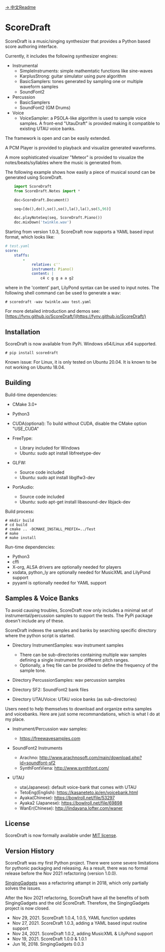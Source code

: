 [-> 中文Readme](README_cn.md)

# ScoreDraft

ScoreDraft is a music/singing synthesizer that provides a Python based 
score authoring interface. 

Currently, it includes the following synthesizer engines:

* Instrumental
  - SimpleInstruments: simple mathemtatic functions like sine-waves
  - KarplusStrong: guitar simulator using pure algorithm
  - BasicSamplers: tones generated by sampling one or multiple waveform samples
  - SoundFont2
* Percussion
  - BasicSamplers
  - SoundFont2 (GM Drums)
* Voice
  - VoiceSampler: a PSOLA-like algorithm is used to sample voice samples. A front-end "UtauDraft" is provided making it compatible to existing UTAU voice banks.

The framework is open and can be easily extended.

A PCM Player is provided to playback and visualize generated waveforms.

A more sophisticated visualizer "Meteor" is provided to visualize the notes/beats/syllables where the music is generated from.

The following example shows how easily a piece of musical sound can be generated using ScoreDraft.

```Python
    import ScoreDraft
    from ScoreDraft.Notes import *

    doc=ScoreDraft.Document()

    seq=[do(),do(),so(),so(),la(),la(),so(5,96)]

    doc.playNoteSeq(seq, ScoreDraft.Piano())
    doc.mixDown('twinkle.wav')
```

Starting from version 1.0.3, ScoreDraft now supports a YAML based input format, which looks like:

```yaml
# test.yaml
score:
    staffs:
        -
            relative: c''
            instrument: Piano()
            content: |
                c4 c g g a a g2
```

where in the 'content' part, LilyPond syntax can be used to input notes. The following shell command can be used to generate a wav:

```
# scoredraft -wav twinkle.wav test.yaml
```

For more detailed introduction and demos see: [https://fynv.github.io/ScoreDraft/](https://fynv.github.io/ScoreDraft/)

## Installation

ScoreDraft is now available from PyPi. Windows x64/Linux x64 supported.

```
# pip install scoredraft
```

Known issue: For Linux, it is only tested on Ubuntu 20.04. It is known to be not working on Ubuntu 18.04.

## Building

Build-time dependencies:

* CMake 3.0+

* Python3

* CUDA(optional): To build without CUDA, disable the CMake option "USE_CUDA"

* FreeType: 
  
  - Library included for Windows
  - Ubuntu: sudo apt install libfreetype-dev

* GLFW: 
  
  - Source code included
  - Ubuntu: sudo apt install libglfw3-dev

* PortAudio:
  
  - Source code included
  - Ubuntu: sudo apt-get install libasound-dev libjack-dev    

Build process:

```
# mkdir build
# cd build
# cmake .. -DCMAKE_INSTALL_PREFIX=../Test
# make
# make install
```

Run-time dependencies:

* Python3 
* cffi
* X-org, ALSA drivers are optionally needed for players
* xsdata, python_ly are optionally needed for MusicXML and LilyPond support
* pyyaml is optionally needed for YAML support

## Samples & Voice Banks

To avoid causing troubles, ScoreDraft now only includes a minimal set of instrumental/percussion samples to support the tests. The PyPi package doesn't include any of these.

ScoreDraft indexes the samples and banks by searching specific directory where the python script is started.

* Directory InstrumentSamples: wav instrument samples
  
  - There can be sub-directories containing multiple wav samples defining a single instrument for different pitch ranges.
  - Optionally, a freq file can be provided to define the frequency of the sample tone.

* Directory PercussionSamples: wav percussion samples

* Directory SF2: SoundFont2 bank files

* Directory UTAUVoice: UTAU voice banks (as sub-directories)

Users need to help themselves to download and organize extra samples and voicebanks. Here are just some recommandations, which is what I do at my place.

* Instrument/Percussion wav samples:
  
  - https://freewavesamples.com

* SoundFont2 Instruments
  
  - Arachno: http://www.arachnosoft.com/main/download.php?id=soundfont-sf2
  - SynthFontViena: http://www.synthfont.com/

* UTAU
  
  - uta(Japanese): default voice-bank that comes with UTAU
  - TetoEng(English): https://kasaneteto.jp/en/voicebank.html
  - Ayaka(Chinese): https://bowlroll.net/file/53297
  - Ayaka2 (Japanese): https://bowlroll.net/file/69898
  - WanEr(Chinese): http://lindayana.lofter.com/waner

## License

ScoreDraft is now formally available under [MIT license](https://choosealicense.com/licenses/mit/).

## Version History

ScoreDraft was my first Python project. There were some severe limitations for pythonic packaging and releasing.
As a result, there was no formal release before the Nov 2021 refactoring (version 1.0.0).

[SingingGadgets](https://pypi.org/project/singinggadgets/) was a refactoring attampt in 2018, 
which only partially solves the issues. 

After the Nov 2021 refactoring, ScoreDraft have all the benefits of both SingingGadgets and the old ScoreDraft.
Therefore, the SingingGadgets project is now closed.

* Nov 29, 2021. ScoreDraft 1.0.4, 1.0.5, YAML function updates
* Nov 27, 2021. ScoreDraft 1.0.3, adding a YAML based input routine support
* Nov 24, 2021. ScoreDraft 1.0.2, adding MusicXML & LilyPond support
* Nov 19, 2021. ScoreDraft 1.0.0 & 1.0.1
* Jun 16, 2018. SingingGadgets 0.0.3
